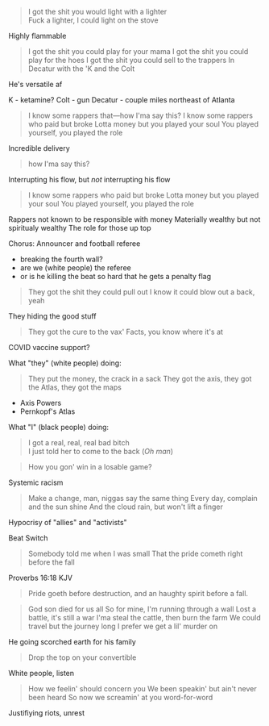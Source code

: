 > I got the shit you would light with a lighter  
> Fuck a lighter, I could light on the stove

Highly flammable

> I got the shit you could play for your mama
> I got the shit you could play for the hoes
> I got the shit you could sell to the trappers
> In Decatur with the 'K and the Colt

He's versatile af

K - ketamine?
Colt - gun
Decatur - couple miles northeast of Atlanta

> I know some rappers that—how I'ma say this?
> I know some rappers who paid but broke
> Lotta money but you played your soul
> You played yourself, you played the role

Incredible delivery

> how I'ma say this? 

Interrupting his flow, but *not* interrupting his flow

> I know some rappers who paid but broke
> Lotta money but you played your soul
> You played yourself, you played the role

Rappers not known to be responsible with money
Materially wealthy but not spiritualy wealthy
The role for those up top

Chorus:
Announcer and football referee
- breaking the fourth wall?
- are we (white people) the referee
- or is he killing the beat so hard that he gets a penalty flag

> They got the shit they could pull out
> I know it could blow out a back, yeah

They hiding the good stuff

> They got the cure to the vax'
> Facts, you know where it's at

COVID vaccine support?

What "they" (white people) doing:
> They put the money, the crack in a sack
> They got the axis, they got the Atlas, they got the maps

- Axis Powers
- Pernkopf's Atlas

What "I" (black people) doing:
> I got a real, real, real bad bitch  
> I just told her to come to the back (_Oh man_)

> How you gon' win in a losable game?

Systemic racism

> Make a change, man, niggas say the same thing
> Every day, complain and the sun shine
> And the cloud rain, but won't lift a finger

Hypocrisy of "allies" and "activists"

Beat Switch

> Somebody told me when I was small
> That the pride cometh right before the fall

Proverbs 16:18 KJV
> Pride goeth before destruction, and an haughty spirit before a fall.

> God son died for us all
> So for mine, I'm running through a wall
> Lost a battle, it's still a war
> I'ma steal the cattle, then burn the farm
> We could travel but the journey long
> I prefer we get a lil' murder on

He going scorched earth for his family

> Drop the top on your convertible

White people, listen

> How we feelin' should concern you
> We been speakin' but ain't never been heard
> So now we screamin' at you word-for-word

Justifiying riots, unrest